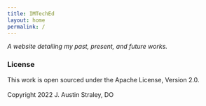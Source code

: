 ```yaml
---
title: IMTechEd
layout: home
permalink: /
---
```


*A website detailing my past, present, and future works.*

<h3>License</h3>

<p>This work is open sourced under the Apache License, Version 2.0.<br>
<br>
Copyright 2022 J. Austin Straley, DO</p>
